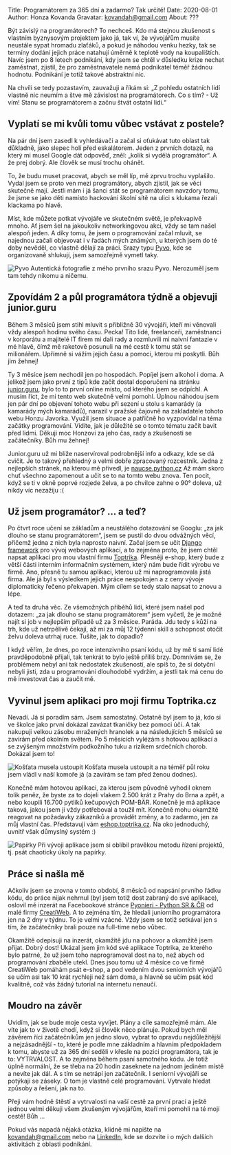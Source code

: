 Title: Programátorem za 365 dní a zadarmo? Tak určitě!
Date: 2020-08-01
Author: Honza Kovanda
Gravatar: kovandah@gmail.com
About: ???

Být závislý na programátorech? To nechceš. Kdo má stejnou zkušenost s vlastním byznysovým projektem jako já, tak ví, že vývojářům musíte neustále sypat hromadu zlaťáků, a pokud je náhodou venku hezky, tak se termíny dodání jejich práce natahují úměrně k teplotě vody na koupalištích. Navíc jsem po 8 letech podnikání, kdy jsem se chtěl v důsledku krize nechat zaměstnat, zjistil, že pro zaměstnavatele nemá podnikatel téměř žádnou hodnotu. Podnikání je totiž takové abstraktní nic.

Na chvíli se tedy pozastavím, zauvažuji a říkám si: „Z pohledu ostatních lidí vlastně nic neumím a štve mě závislost na programátorech. Co s tím? - Už vím! Stanu se programátorem a začnu štvát ostatní lidi.“

## Vyplatí se mi kvůli tomu vůbec vstávat z postele?

Na pár dní jsem zasedl k vyhledávači a začal si oťukávat tuto oblast tak důkladně, jako slepec holí před eskalátorem. Jeden z prvních dotazů, na který mi musel Google dát odpověď, zněl: „kolik si vydělá programátor“. A že prej dobrý. Ale člověk se musí trochu ohánět.

To, že budu muset pracovat, abych se měl líp, mě zprvu trochu vyplašilo. Vydal jsem se proto ven mezi programátory, abych zjistil, jak se věci skutečně mají. Jestli mám i já šanci stát se programátorem navzdory tomu, že jsme se jako děti namísto hackování školní sítě na ulici s klukama řezali klackama po hlavě.

Míst, kde můžete potkat vývojáře ve skutečném světě, je překvapivě mnoho. Ať jsem šel na jakoukoliv networkingovou akci, vždy se tam našel alespoň jeden. A díky tomu, že jsem o programování začal mluvit, se najednou začali objevovat i v řadách mých známých, u kterých jsem do té doby nevěděl, co vlastně dělají za práci. Srazy typu [Pyvo](https://pyvo.cz/), kde se organizovaně shlukují, jsem samozřejmě vymetl taky.

![Pyvo]({static}/images/IMG_20191016_210725.jpg)
Autentická fotografie z mého prvního srazu Pyvo. Nerozuměl jsem tam tehdy nikomu a ničemu.

## Zpovídám 2 a půl programátora týdně a objevuji junior.guru

Během 3 měsíců jsem stihl mluvit s přibližně 30 vývojáři, kteří mi věnovali vždy alespoň hodinu svého času. Pecka! Tito lidé, freelanceři, zaměstnanci v korporátu a majitelé IT firem mi dali rady a rozmluvili mi naivní fantazie v mé hlavě, čímž mě raketově posunuli na mé cestě k tomu stát se milionářem. Upřímně si vážím jejich času a pomoci, kterou mi poskytli. Bůh jim žehnej!

Ty 3 měsíce jsem nechodil jen po hospodách. Popíjel jsem alkohol i doma. A jelikož jsem jako první z tipů kde začít dostal doporučení na stránku [junior.guru](https://junior.guru/), bylo to to první online místo, od kterého jsem se odpíchl. A musím říct, že mi tento web skutečně velmi pomohl. Úplnou náhodou jsem jen pár dní po objevení tohoto webu při sezení u stolu s kamarády (a kamarády mých kamarádů), narazil v pražské čajovně na zakladatele tohoto webu Honzu Javorka. Využil jsem situace a patřičně ho vyzpovídal na téma začátky programování. Vidíte, jak je důležité se o tomto tématu začít bavit před lidmi. Děkuji moc Honzovi za jeho čas, rady a zkušenosti se začátečníky. Bůh mu žehnej!

Junior.guru už mi blíže naservíroval podrobnější info a odkazy, kde se dá cvičit. Je to takový přehledný a velmi dobře zpracovaný rozcestník. Jedna z nejlepších stránek, na kterou mě přivedl, je [naucse.python.cz](https://naucse.python.cz/) Až mám skoro chuť všechno zapomenout a učit se to na tomto webu znova. Ten pocit, když se ti v okně poprvé rozjede želva, a po chvilce zahne o 90° doleva, už nikdy víc nezažiju :(

## Už jsem programátor? … a teď?

Po čtvrt roce učení se základům a neustálého dotazování se Googlu: „za jak dlouho se stanu  programátorem“, jsem se pustil do dvou odvážných věcí, přičemž jedna z nich byla naprosto naivní. Začal jsem se učit [Django framework](https://www.djangoproject.com/) pro vývoj webových aplikací, a to zejména proto, že jsem chtěl napsat aplikaci pro mou vlastní firmu [Toptrika](https://toptrika.cz/). Přesněji e-shop, který bude z větší části interním informačním systémem, který nám bude řídit výrobu ve firmě. Ano, přesně tu samou aplikaci, kterou už mi naprogramovala jistá firma. Ale já byl s výsledkem jejich práce nespokojen a z ceny vývoje diplomaticky řečeno překvapen. Mým cílem se tedy stalo napsat to znovu a lépe.

A teď ta druhá věc. Ze všemožných příběhů lidí, které jsem našel pod dotazem: „za jak dlouho se stanu programátorem“ jsem vyčetl, že je možné najít si job v nejlepším případě už za 3 měsíce. Paráda. Jdu tedy s kůží na trh, kde už netrpělivě čekají, až mi za můj 12 týdenní skill a schopnost otočit želvu doleva utrhaj ruce. Tušíte, jak to dopadlo?

I když věřím, že dnes, po roce intenzivního psaní kódu, už by mě ti samí lidé pravděpodobně přijali, tak tenkrát to bylo ještě příliš brzy. Domnívám se, že problémem nebyl ani tak nedostatek zkušeností, ale spíš to, že si dotyční nebyli jisti, zda u programování dlouhodobě vydržím, a jestli tak má cenu do mě investovat čas a zaučit mě.

## Vyvinul jsem aplikaci pro moji firmu Toptrika.cz

Nevadí. Já si poradím sám. Jsem samostatný. Ostatně byl jsem to já, kdo si ve školce jako první dokázal zavázat tkaničky bez pomoci úči. A tak nakupuji velkou zásobu mražených hranolek a na následujících 5 měsíců se zavírám před okolním světem. Po 5 měsících vylézám s hotovou aplikací a se zvýšeným množstvím podkožního tuku a rizikem srdečních chorob. Dokázal jsem to!

![Košťata musela ustoupit]({static}/images/20200420_112700.jpg)
Košťata musela ustoupit a na téměř půl roku jsem vládl v naší komoře já (a zavírám se tam před ženou dodnes).

Konečně mám hotovou aplikaci, za kterou jsem původně vyhodil oknem tolik peněz, že byste za to dojeli vlakem 2.500 krát z Prahy do Brna a zpět, a nebo koupili 16.700 pytlíků kečupových POM-BÄR. Konečně je má aplikace taková, jakou jsem ji vždy potřeboval a toužil mít. Konečně mohu okamžitě reagovat na požadavky zákazníků a provádět změny, a to zadarmo, jen za můj vlastní čas. Představuji vám [eshop.toptrika.cz](https://eshop.toptrika.cz/). Na oko jednoduchý, uvnitř však důmyslný systém :)

![Papírky]({static}/images/20201014_100729.jpg)
Při vývoji aplikace jsem si oblíbil pravěkou metodu řízení projektů, tj. psát chaoticky úkoly na papírky.

## Práce si našla mě

Ačkoliv jsem se zrovna v tomto období, 8 měsíců od napsání prvního řádku kódu, do práce nijak nehrnul (byl jsem totiž dost zabraný do své aplikace), oslovil mě inzerát na Facebookové stránce [Pyonieri - Python SR & ČR](https://www.facebook.com/groups/pyonieri/) od malé firmy [CreatiWeb](https://creatiweb.cz/). A to zejména tím, že hledali juniorního programátora jen na 2 dny v týdnu. To je velmi vzácné. Vždy jsem se totiž setkával jen s tím, že začátečníky brali pouze na full-time nebo vůbec.

Okamžitě odepisuji na inzerát, okamžitě jdu na pohovor a okamžitě jsem přijat. Dobrý dost! Ukázal jsem jim kód své aplikace Toptrika, ze kterého bylo patrné, že už jsem toho naprogramoval dost na to, než abych od programování zbaběle utekl. Dnes jsou tomu už 4 měsíce co ve firmě CreatiWeb pomáhám psát e-shop, a pod vedením dvou seniorních vývojářů se učím asi tak 10 krát rychleji než sám doma, a hlavně se učím psát kód kvalitně, což vás žádný tutorial na internetu nenaučí.

## Moudro na závěr

Uvidím, jak se bude moje cesta vyvíjet. Plány a cíle samozřejmě mám. Ale víte jak to v životě chodí, když si člověk něco plánuje. Pokud bych měl závěrem říci začátečníkům jen jedno slovo, vybrat to opravdu nejdůležitější a nejzásadnější - to, které je podle mne základním a hlavním předpokladem k tomu, abyste už za 365 dní seděli v křesle na pozici programátora, tak je to: VYTRVALOST. A to zejména během psaní samotného kódu. Je totiž úplně normální, že se třeba na 20 hodin zaseknete na jednom jediném místě a nevíte jak dál. A s tím se netrápí jen začátečník. I seniorní vývojáři se potýkají se záseky. O tom je vlastně celé programování. Vytrvale hledat způsoby a řešení, jak na to.

Přeji vám hodně štěstí a vytrvalosti na vaší cestě za první prací a ještě jednou velmi děkuji všem zkušeným vývojářům, kteří mi pomohli na té mojí cestě! Bůh ...

Pokud vás napadá nějaká otázka, klidně mi napište na [kovandah@gmail.com](mailto:kovandah@gmail.com) nebo na [LinkedIn](https://www.linkedin.com/in/honzakovanda/), kde se dozvíte i o mých dalších aktivitách z oblasti podnikání.
